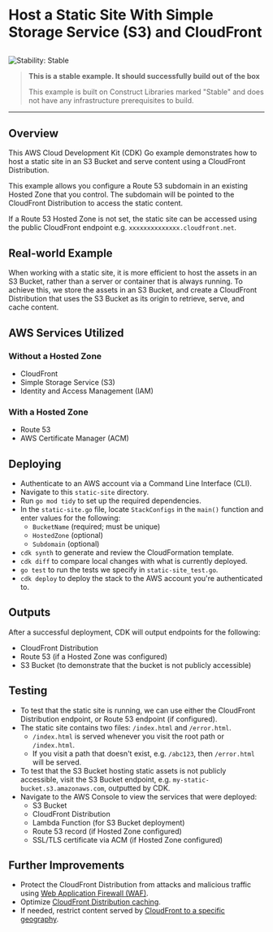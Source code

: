 # Host a Static Site With Simple Storage Service (S3) and CloudFront

## <!--BEGIN STABILITY BANNER-->

![Stability: Stable](https://img.shields.io/badge/stability-Stable-success.svg?style=for-the-badge)

> **This is a stable example. It should successfully build out of the box**
>
> This example is built on Construct Libraries marked "Stable" and does not have any infrastructure prerequisites to build.

---

<!--END STABILITY BANNER-->

## Overview

This AWS Cloud Development Kit (CDK) Go example demonstrates how to host a static site in an S3 Bucket and serve content using a CloudFront Distribution.

This example allows you configure a Route 53 subdomain in an existing Hosted Zone that you control. The subdomain will be pointed to the CloudFront Distribution to access the static content.

If a Route 53 Hosted Zone is not set, the static site can be accessed using the public CloudFront endpoint e.g. `xxxxxxxxxxxxxx.cloudfront.net`.

## Real-world Example

When working with a static site, it is more efficient to host the assets in an S3 Bucket, rather than a server or container that is always running. To achieve this, we store the assets in an S3 Bucket, and create a CloudFront Distribution that uses the S3 Bucket as its origin to retrieve, serve, and cache content.

## AWS Services Utilized

### Without a Hosted Zone

- CloudFront
- Simple Storage Service (S3)
- Identity and Access Management (IAM)

### With a Hosted Zone

- Route 53
- AWS Certificate Manager (ACM)

## Deploying

- Authenticate to an AWS account via a Command Line Interface (CLI).
- Navigate to this `static-site` directory.
- Run `go mod tidy` to set up the required dependencies.
- In the `static-site.go` file, locate `StackConfigs` in the `main()` function and enter values for the following:
  - `BucketName` (required; must be unique)
  - `HostedZone` (optional)
  - `Subdomain` (optional)
- `cdk synth` to generate and review the CloudFormation template.
- `cdk diff` to compare local changes with what is currently deployed.
- `go test` to run the tests we specify in `static-site_test.go`.
- `cdk deploy` to deploy the stack to the AWS account you're authenticated to.

## Outputs

After a successful deployment, CDK will output endpoints for the following:

- CloudFront Distribution
- Route 53 (if a Hosted Zone was configured)
- S3 Bucket (to demonstrate that the bucket is not publicly accessible)

## Testing

- To test that the static site is running, we can use either the CloudFront Distribution endpoint, or Route 53 endpoint (if configured).
- The static site contains two files: `/index.html` and `/error.html`.
  - `/index.html` is served whenever you visit the root path or `/index.html`.
  - If you visit a path that doesn't exist, e.g. `/abc123`, then `/error.html` will be served.
- To test that the S3 Bucket hosting static assets is not publicly accessible, visit the S3 Bucket endpoint, e.g. `my-static-bucket.s3.amazonaws.com`, outputted by CDK.
- Navigate to the AWS Console to view the services that were deployed:
  - S3 Bucket
  - CloudFront Distribution
  - Lambda Function (for S3 Bucket deployment)
  - Route 53 record (if Hosted Zone configured)
  - SSL/TLS certificate via ACM (if Hosted Zone configured)

## Further Improvements

- Protect the CloudFront Distribution from attacks and malicious traffic using [Web Application Firewall (WAF)](https://docs.aws.amazon.com/waf/latest/developerguide/waf-chapter.html).
- Optimize [CloudFront Distribution caching](https://docs.aws.amazon.com/AmazonCloudFront/latest/DeveloperGuide/ConfiguringCaching.html).
- If needed, restrict content served by [CloudFront to a specific geography](https://docs.aws.amazon.com/AmazonCloudFront/latest/DeveloperGuide/georestrictions.html).
